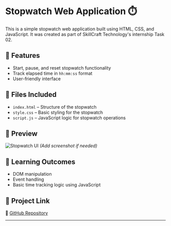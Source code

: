 # Stopwatch Web Application ⏱️

This is a simple stopwatch web application built using HTML, CSS, and JavaScript. It was created as part of SkillCraft Technology's internship Task 02.

## 🔧 Features

- Start, pause, and reset stopwatch functionality
- Track elapsed time in `hh:mm:ss` format
- User-friendly interface

## 📁 Files Included

- `index.html` – Structure of the stopwatch
- `style.css` – Basic styling for the stopwatch
- `script.js` – JavaScript logic for stopwatch operations

## 📸 Preview

![Stopwatch UI](./preview.png) *(Add screenshot if needed)*

## 🧠 Learning Outcomes

- DOM manipulation
- Event handling
- Basic time tracking logic using JavaScript

## 📌 Project Link

🔗 [GitHub Repository](https://github.com/jaggu512/SCT_WD_2)

---
